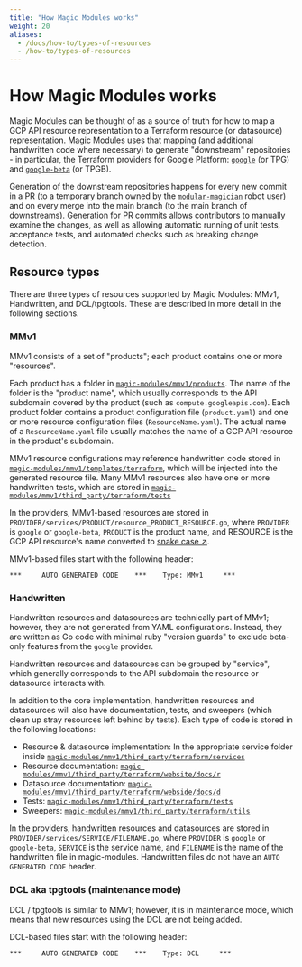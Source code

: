 ```yaml
---
title: "How Magic Modules works"
weight: 20
aliases:
  - /docs/how-to/types-of-resources
  - /how-to/types-of-resources
---
```


# How Magic Modules works

Magic Modules can be thought of as a source of truth for how to map a GCP API resource representation to a Terraform resource (or datasource) representation. Magic Modules uses that mapping (and additional handwritten code where necessary) to generate "downstream" repositories - in particular, the Terraform providers for Google Platform: [`google`](https://github.com/hashicorp/terraform-provider-google) (or TPG) and [`google-beta`](https://github.com/hashicorp/terraform-provider-google-beta) (or TPGB).

Generation of the downstream repositories happens for every new commit in a PR (to a temporary branch owned by the [`modular-magician`](https://github.com/modular-magician/) robot user) and on every merge into the main branch (to the main branch of downstreams). Generation for PR commits allows contributors to manually examine the changes, as well as allowing automatic running of unit tests, acceptance tests, and automated checks such as breaking change detection.

## Resource types

There are three types of resources supported by Magic Modules: MMv1, Handwritten, and DCL/tpgtools. These are described in more detail in the following sections.

### MMv1

MMv1 consists of a set of "products"; each product contains one or more "resources".

Each product has a folder in [`magic-modules/mmv1/products`](https://github.com/GoogleCloudPlatform/magic-modules/tree/main/mmv1/products). The name of the folder is the "product name", which usually corresponds to the API subdomain covered by the product (such as `compute.googleapis.com`). Each product folder contains a product configuration file (`product.yaml`) and one or more resource configuration files (`ResourceName.yaml`). The actual name of a `ResourceName.yaml` file usually matches the name of a GCP API resource in the product's subdomain.

MMv1 resource configurations may reference handwritten code stored in [`magic-modules/mmv1/templates/terraform`](https://github.com/GoogleCloudPlatform/magic-modules/tree/main/mmv1/templates/terraform), which will be injected into the generated resource file. Many MMv1 resources also have one or more handwritten tests, which are stored in [`magic-modules/mmv1/third_party/terraform/tests`](https://github.com/GoogleCloudPlatform/magic-modules/tree/main/mmv1/third_party/terraform/tests)

In the providers, MMv1-based resources are stored in `PROVIDER/services/PRODUCT/resource_PRODUCT_RESOURCE.go`, where `PROVIDER` is `google` or `google-beta`, `PRODUCT` is the product name, and RESOURCE is the GCP API resource's name converted to [snake case ↗](https://en.wikipedia.org/wiki/Snake_case).

MMv1-based files start with the following header:

```
***     AUTO GENERATED CODE    ***    Type: MMv1     ***
```

### Handwritten

Handwritten resources and datasources are technically part of MMv1; however, they are not generated from YAML configurations. Instead, they are written as Go code with minimal ruby "version guards" to exclude beta-only features from the `google` provider.

Handwritten resources and datasources can be grouped by "service", which generally corresponds to the API subdomain the resource or datasource interacts with.

In addition to the core implementation, handwritten resources and datasources will also have documentation, tests, and sweepers (which clean up stray resources left behind by tests). Each type of code is stored in the following locations:

- Resource & datasource implementation: In the appropriate service folder inside [`magic-modules/mmv1/third_party/terraform/services`](https://github.com/GoogleCloudPlatform/magic-modules/tree/main/mmv1/third_party/terraform/services)
- Resource documentation: [`magic-modules/mmv1/third_party/terraform/website/docs/r`](https://github.com/GoogleCloudPlatform/magic-modules/tree/main/mmv1/third_party/terraform/website/docs/r)
- Datasource documentation: [`magic-modules/mmv1/third_party/terraform/webside/docs/d`](https://github.com/GoogleCloudPlatform/magic-modules/tree/main/mmv1/third_party/terraform/webside/docs/d)
- Tests: [`magic-modules/mmv1/third_party/terraform/tests`](https://github.com/GoogleCloudPlatform/magic-modules/tree/main/mmv1/third_party/terraform/tests)
- Sweepers: [`magic-modules/mmv1/third_party/terraform/utils`](https://github.com/GoogleCloudPlatform/magic-modules/tree/main/mmv1/third_party/terraform/utils)

In the providers, handwritten resources and datasources are stored in `PROVIDER/services/SERVICE/FILENAME.go`, where `PROVIDER` is `google` or `google-beta`, `SERVICE` is the service name, and `FILENAME` is the name of the handwritten file in magic-modules. Handwritten files do not have an `AUTO GENERATED CODE` header.

### DCL aka tpgtools (maintenance mode)

DCL / tpgtools is similar to MMv1; however, it is in maintenance mode, which means that new resources using the DCL are not being added.

DCL-based files start with the following header:

```
***     AUTO GENERATED CODE    ***    Type: DCL     ***
```
